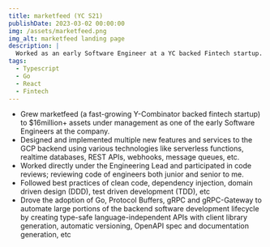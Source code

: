 ```yaml
---
title: marketfeed (YC S21)
publishDate: 2023-03-02 00:00:00
img: /assets/marketfeed.png
img_alt: marketfeed landing page
description: |
  Worked as an early Software Engineer at a YC backed Fintech startup.
tags:
  - Typescript
  - Go
  - React
  - Fintech
---
```


- Grew marketfeed (a fast-growing Y-Combinator backed fintech startup) to $16million+ assets under management as one of the early Software Engineers at the company.
- Designed and implemented multiple new features and services to the GCP backend using various technologies like serverless functions, realtime databases, REST APIs, webhooks, message queues, etc.
- Worked directly under the Engineering Lead and participated in code reviews; reviewing code of engineers both junior and senior to me.
- Followed best practices of clean code, dependency injection, domain driven design (DDD), test driven development (TDD), etc
- Drove the adoption of Go, Protocol Buffers, gRPC and gRPC-Gateway to automate large portions of the backend software development lifecycle by creating type-safe language-independent APIs with client library generation, automatic versioning, OpenAPI spec and documentation generation, etc
